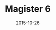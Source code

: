 ---
layout: site
title: "Magister 6"
date: 2015-10-26
categories: [community]
version: 1.6.4
major: 1
minor: 6
patch: 4
slug: magister
link: https://ja.magister.net/
permalink: /sites/:slug
---